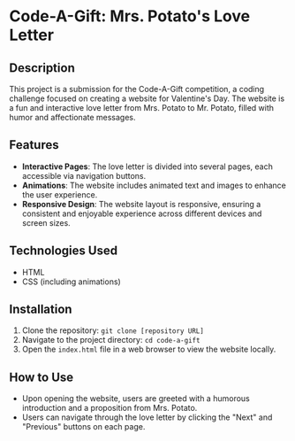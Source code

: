 # Code-A-Gift: Mrs. Potato's Love Letter

## Description
This project is a submission for the Code-A-Gift competition, a coding challenge focused on creating a website for Valentine's Day. The website is a fun and interactive love letter from Mrs. Potato to Mr. Potato, filled with humor and affectionate messages.

## Features
- **Interactive Pages**: The love letter is divided into several pages, each accessible via navigation buttons.
- **Animations**: The website includes animated text and images to enhance the user experience.
- **Responsive Design**: The website layout is responsive, ensuring a consistent and enjoyable experience across different devices and screen sizes.

## Technologies Used
- HTML
- CSS (including animations)

## Installation
1. Clone the repository: `git clone [repository URL]`
2. Navigate to the project directory: `cd code-a-gift`
3. Open the `index.html` file in a web browser to view the website locally.

## How to Use
- Upon opening the website, users are greeted with a humorous introduction and a proposition from Mrs. Potato.
- Users can navigate through the love letter by clicking the "Next" and "Previous" buttons on each page.
